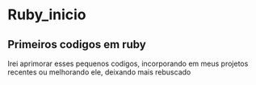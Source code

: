 # Ruby_inicio
## Primeiros codigos em ruby

Irei aprimorar esses pequenos codigos, incorporando em meus projetos recentes ou melhorando ele, deixando mais rebuscado
